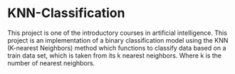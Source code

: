 # KNN-Classification

This project is one of the introductory courses in artificial intelligence. This project is an implementation of a binary classification model using the KNN (K-nearest Neighbors) method which functions to classify data based on a train data set, which is taken from its k nearest neighbors. Where k is the number of nearest neighbors.
